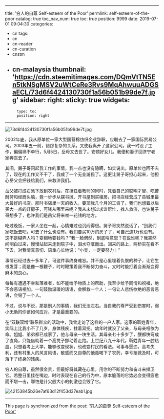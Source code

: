 
---
title: '穷人的自尊 Self-esteem of the Poor'
permlink: self-esteem-of-the-poor
catalog: true
toc_nav_num: true
toc: true
position: 9999
date: 2019-07-01 09:04:30
categories:
- cn
tags:
- cn
- cn-reader
- cn-curation
- cnstm
- cn-malaysia
thumbnail: 'https://cdn.steemitimages.com/DQmVtTN5En5tkNSgMSV2uWtCeRe3Rvs9MqAhwuuADGSaECL/73d6f4424130730f1a56b051b99de7f.jpg'
sidebar:
    right:
        sticky: true
widgets:
    -
        type: toc
        position: right
---


![73d6f4424130730f1a56b051b99de7f.jpg](https://cdn.steemitimages.com/DQmVtTN5En5tkNSgMSV2uWtCeRe3Rvs9MqAhwuuADGSaECL/73d6f4424130730f1a56b051b99de7f.jpg)

2002年底，我从原单位一家大型国营棉纺织企业辞职，应聘去了一家国际贸易公司。2003年五一前，错综复杂的关系，又使我离开了这家公司。我一时没了工作，偏偏祸不单行，5月5日，岳母又去世了。安顿好女儿，我便和妻子回济宁老家奔丧去了。

其间，舅子哥问起我工作的事情，我一点也没有隐瞒，如实说出。原单位也回不去了，现在的工作又不干了，我成了一个无业游民了。这更让舅子哥担心起来，他担心岳父会把钱给我们，来救济我们。

岳父被打成右派下放到农村后，在担任着教师的同时，凭着自己的聪明才智、吃苦耐劳和经商头脑，竟一步步从摆书摊、开书屋到买楼房，把书店经营成了县城里最大最好的书店。那时书店里一天的收入，要顶我几个月的工资了。我们也想着以后买大一点的好房子，可钱从哪里来呢？我从未想过求谁帮忙，找人救济，也许舅子哥想多了，也许我们是岳父将来唯一花钱的地方。

吃过晚饭，一家人坐在一起，心情难过也沉闷得很。舅子哥突然说话了，“到我们家吃饭去吧，可去了什么也没有。我们要买10万的房子了，可自己连1万也没有。这不是糊弄人吗？变相地要钱吗？”我一脸惘然，到底啥意思？在说谁呢？我突然间明白过来，慢慢站起来走到院子中，泪水夺眶而出。回来的路上，两桥实在看不下去，对我情真意切、语重心长地说：“小吴，一定要努力！”

事情已经过去十多年了，可这件事终身难忘。并不是心里埋着仇恨的种子，让它生根发芽；而是像一根鞭子，时时鞭策着我不断努力奋斗，又时时敲打着会渐渐变得麻木的良心。

每每有遭遇不幸和落难者，如不能给予物质上的帮助，我至少给予同情和祝福，绝不会恶语相加。一句鼓励温暖的话语，会解救一个人；一句让人悲伤欲绝的恶言恶语，会毁了一个人。

不过，说与不说，那是别人的事情，我们无法左右。当自我的尊严受到伤害时，弱小无助的你该如何应对，才是最重要的。

在“双联双增”联系群众的活动中，我曾走访了这样的一户人家。这家的靳姓青年，实际上比我小不了几岁，身体残疾，拄着双拐。幼年时就没了父亲，与母亲相依为命。姐姐、弟弟都已成家了，他与母亲一块生活。其母亲七十多岁了，腰都快弯成了直角，只能借助着一个高凳子挪动着走路。上世纪八九十年代，靳姓青年一腔热血，只想着考上大学，能够改变现状，也改变村民的看法。可事与愿违，高考失利，还有村里人的风言风语，敏感而又自尊的他竟喝下了农药，幸亏抢救及时，可落下了终身的残疾。

穷人的自尊，虽然很金贵，但最好将其藏在心里，用你的不断努力和奋斗来捍卫它。若整日里挂在嘴边，时时表现在自己的行为中，原本脆落的它势必会变得疲惫而不堪一击，哪怕是针尖般大小的刺激也会毁了它。

![42153845b26e7af63d12f453d37eab1.jpg](https://cdn.steemitimages.com/DQmUZyAufVmNvzewvYiz9kK6kd9vEAtL4xN2yFfgNWZHMGw/42153845b26e7af63d12f453d37eab1.jpg)

- - -

This page is synchronized from the post: ['穷人的自尊 Self-esteem of the Poor'](https://steemit.com/@bring/self-esteem-of-the-poor)
